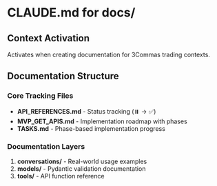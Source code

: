 # CLAUDE.md for docs/

## Context Activation
Activates when creating documentation for 3Commas trading contexts.

## Documentation Structure
### Core Tracking Files
- **API_REFERENCES.md** - Status tracking (⏸️ → ✅)
- **MVP_GET_APIS.md** - Implementation roadmap with phases
- **TASKS.md** - Phase-based implementation progress

### Documentation Layers
1. **conversations/** - Real-world usage examples
2. **models/** - Pydantic validation documentation  
3. **tools/** - API function reference